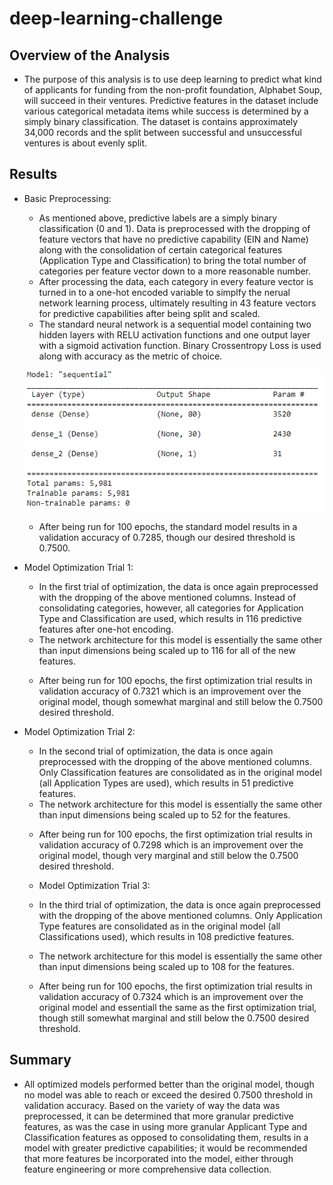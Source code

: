 # deep-learning-challenge

## Overview of the Analysis

- The purpose of this analysis is to use deep learning to predict what kind of applicants for funding from the non-profit foundation, Alphabet Soup, will succeed in their ventures. Predictive features in the dataset include various categorical metadata items while success is determined by a simply binary classification. The dataset is contains approximately 34,000 records and the split between successful and unsuccessful ventures is about evenly split.

## Results

- Basic Preprocessing:

  - As mentioned above, predictive labels are a simply binary classification (0 and 1). Data is preprocessed with the dropping of feature vectors that have no predictive capability (EIN and Name) along with the consolidation of certain categorical features (Application Type and Classification) to bring the total number of categories per feature vector down to a more reasonable number.
  - After processing the data, each category in every feature vector is turned in to a one-hot encoded variable to simplfy the nerual network learning process, ultimately resulting in 43 feature vectors for predictive capabilities after being split and scaled.
  - The standard neural network is a sequential model containing two hidden layers with RELU activation functions and one output layer with a sigmoid activation function. Binary Crossentropy Loss is used along with accuracy as the metric of choice.

  ![model 0 parameters](https://github.com/danqest/deep-learning-challenge/blob/main/images/model0.png?raw=true)

  - After being run for 100 epochs, the standard model results in a validation accuracy of 0.7285, though our desired threshold is 0.7500.

- Model Optimization Trial 1:

  - In the first trial of optimization, the data is once again preprocessed with the dropping of the above mentioned columns. Instead of consolidating categories, however, all categories for Application Type and Classification are used, which results in 116 predictive features after one-hot encoding.
  - The network architecture for this model is essentially the same other than input dimensions being scaled up to 116 for all of the new features.

  <MODE SUMMARY IMG>

  - After being run for 100 epochs, the first optimization trial results in validation accuracy of 0.7321 which is an improvement over the original model, though somewhat marginal and still below the 0.7500 desired threshold.

- Model Optimization Trial 2:

  - In the second trial of optimization, the data is once again preprocessed with the dropping of the above mentioned columns. Only Classification features are consolidated as in the original model (all Application Types are used), which results in 51 predictive features.
  - The network architecture for this model is essentially the same other than input dimensions being scaled up to 52 for the features.

  <MODE SUMMARY IMG>

  - After being run for 100 epochs, the first optimization trial results in validation accuracy of 0.7298 which is an improvement over the original model, though very marginal and still below the 0.7500 desired threshold.

  - Model Optimization Trial 3:
  - In the third trial of optimization, the data is once again preprocessed with the dropping of the above mentioned columns. Only Application Type features are consolidated as in the original model (all Classifications used), which results in 108 predictive features.
  - The network architecture for this model is essentially the same other than input dimensions being scaled up to 108 for the features.

  <MODE SUMMARY IMG>

  - After being run for 100 epochs, the first optimization trial results in validation accuracy of 0.7324 which is an improvement over the original model and essentiall the same as the first optimization trial, though still somewhat marginal and still below the 0.7500 desired threshold.

## Summary

- All optimized models performed better than the original model, though no model was able to reach or exceed the desired 0.7500 threshold in validation accuracy. Based on the variety of way the data was preprocessed, it can be determined that more granular predictive features, as was the case in using more granular Applicant Type and Classification features as opposed to consolidating them, results in a model with greater predictive capabilities; it would be recommended that more features be incorporated into the model, either through feature engineering or more comprehensive data collection.
